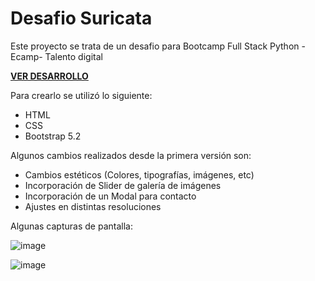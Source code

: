 <h1> Desafio Suricata</h1>

Este proyecto se trata de un desafio para Bootcamp Full Stack Python - Ecamp- Talento digital

<a href="https://luisgarayf.github.io/Suricata/"><strong>VER DESARROLLO</strong></a>

Para crearlo se utilizó lo siguiente:

* HTML
* CSS
* Bootstrap 5.2

Algunos cambios realizados desde la primera versión son:

* Cambios estéticos (Colores, tipografías, imágenes, etc)
* Incorporación de Slider de galería de imágenes
* Incorporación de un Modal para contacto
* Ajustes en distintas resoluciones

Algunas capturas de pantalla:

![image](https://user-images.githubusercontent.com/55920809/187016751-1cdd151d-aa42-4605-8043-d61c55aba8f9.png)

![image](https://user-images.githubusercontent.com/55920809/187016776-30bd5d0a-5d23-43b4-89e4-cfdcb9fd0a92.png)

